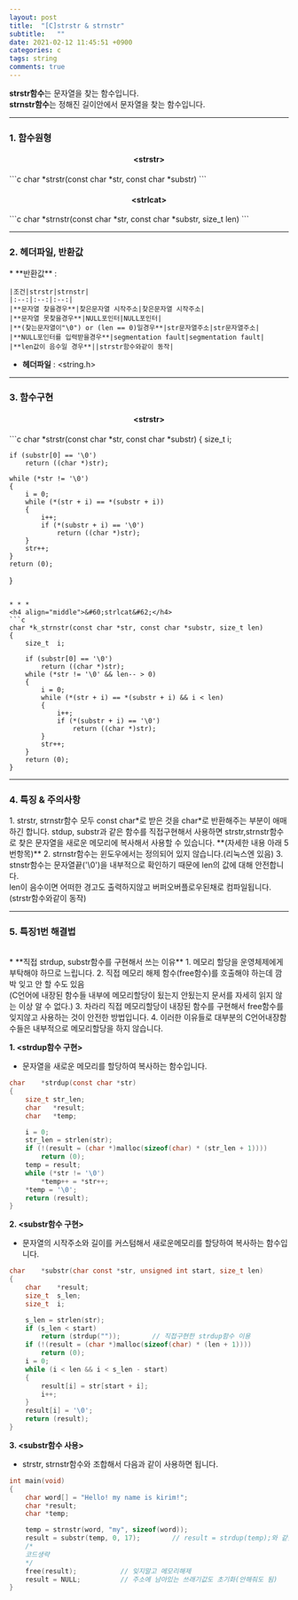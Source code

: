 ```yaml
---
layout: post
title:  "[C]strstr & strnstr"
subtitle:   ""
date: 2021-02-12 11:45:51 +0900
categories: c
tags: string
comments: true
---
```


**strstr함수**는 문자열을 찾는 함수입니다.<br />
**strnstr함수**는 정해진 길이안에서 문자열을 찾는 함수입니다.

* * *
<h3>1. 함수원형</h3>
<h4 align="middle">&#60;strstr&#62;</h4>
```c
char *strstr(const char *str, const char *substr)
```
<h4 align="middle">&#60;strlcat&#62;</h4>
```c
char *strnstr(const char *str, const char *substr, size_t len)
```

* * *
<h3>2. 헤더파일, 반환값</h3>
* **반환값** : 
    
    |조건|strstr|strnstr|
    |:--:|:--:|:--:|
    |**문자열 찾을경우**|찾은문자열 시작주소|찾은문자열 시작주소|
    |**문자열 못찾을경우**|NULL포인터|NULL포인터|
    |**(찾는문자열이"\0") or (len == 0)일경우**|str문자열주소|str문자열주소|
    |**NULL포인터를 입력받을경우**|segmentation fault|segmentation fault|
    |**len값이 음수일 경우**||strstr함수와같이 동작|

* **헤더파일** : \<string.h\>

* * *
<h3>3. 함수구현</h3>
<h4 align="middle">&#60;strstr&#62;</h4>
```c
char *strstr(const char *str, const char *substr)
{
    size_t	i;

	if (substr[0] == '\0')
		return ((char *)str);

	while (*str != '\0')
	{
		i = 0;
		while (*(str + i) == *(substr + i))
		{
			i++;
			if (*(substr + i) == '\0')
				return ((char *)str);
		}
		str++;
	}
	return (0);
}
```

* * *
<h4 align="middle">&#60;strlcat&#62;</h4>
```c
char *k_strnstr(const char *str, const char *substr, size_t len)
{
	size_t	i;

	if (substr[0] == '\0')
		return ((char *)str);
	while (*str != '\0' && len-- > 0)
	{
		i = 0;
		while (*(str + i) == *(substr + i) && i < len)
		{
			i++;
			if (*(substr + i) == '\0')
				return ((char *)str);
		}
		str++;
	}
	return (0);
}
```

* * *
<h3>4. 특징 & 주의사항</h3>
1. strstr, strnstr함수 모두 const char*로 받은 것을 char*로 반환해주는 부분이 애매하긴 합니다. stdup, substr과 같은 함수를 직접구현해서 사용하면 strstr,strnstr함수로 찾은 문자열을 새로운 메모리에 복사해서 사용할 수 있습니다. **(자세한 내용 아래 5번항목)**
2. strnstr함수는 윈도우에서는 정의되어 있지 않습니다.(리눅스엔 있음)
3. stnstr함수는 문자열끝('\0')을 내부적으로 확인하기 때문에 len의 값에 대해 안전합니다.<br />len이 음수이면 어떠한 경고도 출력하지않고 버퍼오버플로우된채로 컴파일됩니다.(strstr함수와같이 동작)

* * *
<h3>5. 특징1번 해결법</h3>
<br />
* **직접 strdup, substr함수를 구현해서 쓰는 이유**
    1. 메모리 할당을 운영체제에게 부탁해야 하므로 느립니다.
    2. 직접 메모리 해제 함수(free함수)를 호출해야 하는데 깜박 잊고 안 할 수도 있음<br />(C언어에 내장된 함수들 내부에 메모리할당이 됬는지 안됬는지 문서를 자세히 읽지 않는 이상 알 수 없다.)
    3. 차라리 직접 메모리할당이 내장된 함수를 구현해서 free함수를 잊지않고 사용하는 것이 안전한 방법입니다.
    4. 이러한 이유들로 대부분의 C언어내장함수들은 내부적으로 메모리할당을 하지 않습니다.

**1. &#60;strdup함수 구현&#62;**
* 문자열을 새로운 메모리를 할당하여 복사하는 함수입니다.
```c
char	*strdup(const char *str)
{
	size_t str_len;
	char   *result;
    char   *temp;

	i = 0;
	str_len = strlen(str);
	if (!(result = (char *)malloc(sizeof(char) * (str_len + 1))))
		return (0);
    temp = result;
	while (*str != '\0')
		*temp++ = *str++;
	*temp = '\0';
	return (result);
}
```

**2. &#60;substr함수 구현&#62;**
* 문자열의 시작주소와 길이를 커스텀해서 새로운메모리를 할당하여 복사하는 함수입니다.
```c
char	*substr(char const *str, unsigned int start, size_t len)
{
	char	*result;
	size_t	s_len;
	size_t	i;

	s_len = strlen(str);
	if (s_len < start)
		return (strdup(""));        // 직접구현한 strdup함수 이용
	if (!(result = (char *)malloc(sizeof(char) * (len + 1))))
		return (0);
	i = 0;
	while (i < len && i < s_len - start)
	{
		result[i] = str[start + i];
		i++;
	}
	result[i] = '\0';
	return (result);
}
```

**3. &#60;substr함수 사용&#62;**
* strstr, strnstr함수와 조합해서 다음과 같이 사용하면 됩니다.
```c
int main(void)
{
    char word[] = "Hello! my name is kirim!";
    char *result;
    char *temp;

    temp = strnstr(word, "my", sizeof(word));
    result = substr(temp, 0, 17);        // result = strdup(temp);와 같음
    /*
    코드생략
    */
    free(result);           // 잊지말고 메모리해제
    result = NULL;          // 주소에 남아있는 쓰래기값도 초기화(안해줘도 됨)
}
```